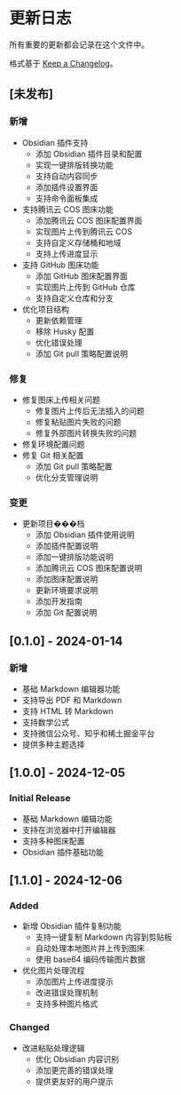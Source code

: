 # 更新日志

所有重要的更新都会记录在这个文件中。

格式基于 [Keep a Changelog](https://keepachangelog.com/zh-CN/1.0.0/)。

## [未发布]

### 新增
- Obsidian 插件支持
  - 添加 Obsidian 插件目录和配置
  - 实现一键排版转换功能
  - 支持自动内容同步
  - 添加插件设置界面
  - 支持命令面板集成
- 支持腾讯云 COS 图床功能
  - 添加腾讯云 COS 图床配置界面
  - 实现图片上传到腾讯云 COS
  - 支持自定义存储桶和地域
  - 支持上传进度显示
- 支持 GitHub 图床功能
  - 添加 GitHub 图床配置界面
  - 实现图片上传到 GitHub 仓库
  - 支持自定义仓库和分支
- 优化项目结构
  - 更新依赖管理
  - 移除 Husky 配置
  - 优化错误处理
  - 添加 Git pull 策略配置说明

### 修复
- 修复图床上传相关问题
  - 修复图片上传后无法插入的问题
  - 修复粘贴图片失败的问题
  - 修复外部图片转换失败的问题
- 修复环境配置问题
- 修复 Git 相关配置
  - 添加 Git pull 策略配置
  - 优化分支管理说明

### 变更
- 更新项目���档
  - 添加 Obsidian 插件使用说明
  - 添加插件配置说明
  - 添加一键排版功能说明
  - 添加腾讯云 COS 图床配置说明
  - 添加图床配置说明
  - 更新环境要求说明
  - 添加开发指南
  - 添加 Git 配置说明

## [0.1.0] - 2024-01-14

### 新增
- 基础 Markdown 编辑器功能
- 支持导出 PDF 和 Markdown
- 支持 HTML 转 Markdown
- 支持数学公式
- 支持微信公众号、知乎和稀土掘金平台
- 提供多种主题选择

## [1.0.0] - 2024-12-05

### Initial Release
- 基础 Markdown 编辑功能
- 支持在浏览器中打开编辑器
- 支持多种图床配置
- Obsidian 插件基础功能

## [1.1.0] - 2024-12-06

### Added
- 新增 Obsidian 插件复制功能
  - 支持一键复制 Markdown 内容到剪贴板
  - 自动处理本地图片并上传到图床
  - 使用 base64 编码传输图片数据
- 优化图片处理流程
  - 添加图片上传进度提示
  - 改进错误处理机制
  - 支持多种图片格式

### Changed
- 改进粘贴处理逻辑
  - 优化 Obsidian 内容识别
  - 添加更完善的错误处理
  - 提供更友好的用户提示
